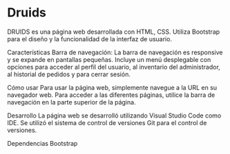 # Druids
DRUIDS es una página web desarrollada con HTML, CSS. Utiliza Bootstrap para el diseño y la funcionalidad de la interfaz de usuario.

Características
Barra de navegación: La barra de navegación es responsive y se expande en pantallas pequeñas. Incluye un menú desplegable con opciones para acceder al perfil del usuario, al inventario del administrador, al historial de pedidos y para cerrar sesión.

Cómo usar
Para usar la página web, simplemente navegue a la URL en su navegador web. Para acceder a las diferentes páginas, utilice la barra de navegación en la parte superior de la página.

Desarrollo
La página web se desarrolló utilizando Visual Studio Code como IDE. Se utilizó el sistema de control de versiones Git para el control de versiones.

Dependencias
Bootstrap
